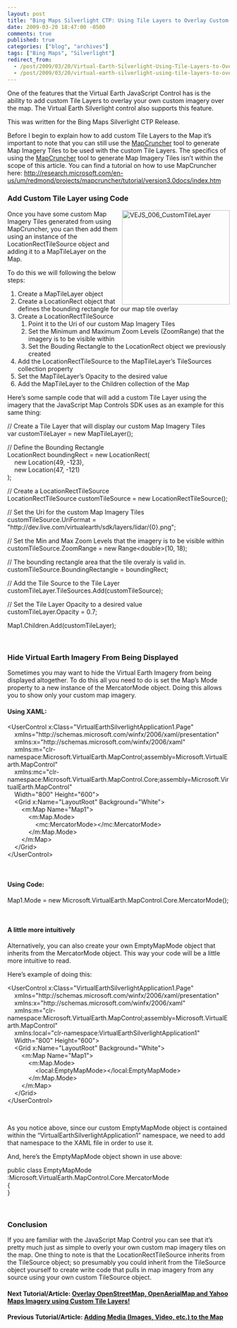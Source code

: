 ```yaml
---
layout: post
title: "Bing Maps Silverlight CTP: Using Tile Layers to Overlay Custom Map Imagery"
date: 2009-03-20 18:47:00 -0500
comments: true
published: true
categories: ["blog", "archives"]
tags: ["Bing Maps", "Silverlight"]
redirect_from: 
  - /post/2009/03/20/Virtual-Earth-Silverlight-Using-Tile-Layers-to-Overlay-Custom-Map-Imagery
  - /post/2009/03/20/virtual-earth-silverlight-using-tile-layers-to-overlay-custom-map-imagery
---
```

<!-- more -->
<p>One of the features that the Virtual Earth JavaScript Control has is the ability to add custom Tile Layers to overlay your own custom imagery over the map. The Virtual Earth Silverlight control also supports this feature.</p>  <p>This was written for the Bing Maps Silverlight CTP Release.</p>  <p>Before I begin to explain how to add custom Tile Layers to the Map it’s important to note that you can still use the <a href="http://dev.live.com/virtualearth/mapcruncher/" target="_blank">MapCruncher</a> tool to generate Map Imagery Tiles to be used with the custom Tile Layers. The specifics of using the <a href="http://dev.live.com/virtualearth/mapcruncher/" target="_blank">MapCruncher</a> tool to generate Map Imagery Tiles isn’t within the scope of this article. You can find a tutorial on how to use MapCruncher here: <a title="http://research.microsoft.com/en-us/um/redmond/projects/mapcruncher/tutorial/version3.0docs/index.htm" href="http://research.microsoft.com/en-us/um/redmond/projects/mapcruncher/tutorial/version3.0docs/index.htm">http://research.microsoft.com/en-us/um/redmond/projects/mapcruncher/tutorial/version3.0docs/index.htm</a></p>  <h3>Add Custom Tile Layer using Code</h3>  <p><a href="/images/postsVEJS_006_CustomTileLayer.png"><img style="border-right-width: 0px; display: inline; border-top-width: 0px; border-bottom-width: 0px; border-left-width: 0px" title="VEJS_006_CustomTileLayer" border="0" alt="VEJS_006_CustomTileLayer" align="right" src="/images/postsVEJS_006_CustomTileLayer_thumb.png" width="244" height="214" /></a>Once you have some custom Map Imagery Tiles generated from using MapCruncher, you can then add them using an instance of the LocationRectTileSource object and adding it to a MapTileLayer on the Map.</p>  <p>To do this we will following the below steps:</p>  <ol>   <li>Create a MapTileLayer object </li>    <li>Create a LocationRect object that defines the bounding rectangle for our map tile overlay </li>    <li>Create a LocationRectTileSource      <ol>       <li>Point it to the Uri of our custom Map Imagery Tiles </li>        <li>Set the Minimum and Maximum Zoom Levels (ZoomRange) that the imagery is to be visible within </li>        <li>Set the Bouding Rectangle to the LocationRect object we previously created </li>     </ol>   </li>    <li>Add the LocationRectTileSource to the MapTileLayer’s TileSources collection property </li>    <li>Set the MapTileLayer’s Opacity to the desired value </li>    <li>Add the MapTileLayer to the Children collection of the Map </li> </ol>  <p>Here’s some sample code that will add a custom Tile Layer using the imagery that the JavaScript Map Controls SDK uses as an example for this same thing:</p>  <p>// Create a Tile Layer that will display our custom Map Imagery Tiles    <br />var customTileLayer = new MapTileLayer();</p>  <p>// Define the Bounding Rectangle    <br />LocationRect boundingRect = new LocationRect(     <br />&#160;&#160;&#160; new Location(49, -123),&#160; <br />&#160;&#160;&#160; new Location(47, -121)     <br />);</p>  <p>// Create a LocationRectTileSource    <br />LocationRectTileSource customTileSource = new LocationRectTileSource();</p>  <p>// Set the Uri for the custom Map Imagery Tiles    <br />customTileSource.UriFormat = &quot;http://dev.live.com/virtualearth/sdk/layers/lidar/{0}.png&quot;;</p>  <p>// Set the Min and Max Zoom Levels that the imagery is to be visible within    <br />customTileSource.ZoomRange = new Range&lt;double&gt;(10, 18);</p>  <p>// The bounding rectangle area that the tile overaly is valid in.    <br />customTileSource.BoundingRectangle = boundingRect;</p>  <p>// Add the Tile Source to the Tile Layer    <br />customTileLayer.TileSources.Add(customTileSource);</p>  <p>// Set the Tile Layer Opacity to a desired value    <br />customTileLayer.Opacity = 0.7;</p>  <p>Map1.Children.Add(customTileLayer);</p>  <p>&#160;</p>  <h3>Hide Virtual Earth Imagery From Being Displayed</h3>  <p>Sometimes you may want to hide the Virtual Earth Imagery from being displayed altogether. To do this all you need to do is set the Map’s Mode property to a new instance of the MercatorMode object. Doing this allows you to show only your custom map imagery.</p>  <h4>Using XAML:</h4>  <p>&lt;UserControl x:Class=&quot;VirtualEarthSilverlightApplication1.Page&quot;    <br />&#160;&#160;&#160; xmlns=&quot;http://schemas.microsoft.com/winfx/2006/xaml/presentation&quot;     <br />&#160;&#160;&#160; xmlns:x=&quot;http://schemas.microsoft.com/winfx/2006/xaml&quot;     <br />&#160;&#160;&#160; xmlns:m=&quot;clr-namespace:Microsoft.VirtualEarth.MapControl;assembly=Microsoft.VirtualEarth.MapControl&quot;     <br />&#160;&#160;&#160; xmlns:mc=&quot;clr-namespace:Microsoft.VirtualEarth.MapControl.Core;assembly=Microsoft.VirtualEarth.MapControl&quot;     <br />&#160;&#160;&#160; Width=&quot;800&quot; Height=&quot;600&quot;&gt;     <br />&#160;&#160;&#160; &lt;Grid x:Name=&quot;LayoutRoot&quot; Background=&quot;White&quot;&gt;     <br />&#160;&#160;&#160;&#160;&#160;&#160;&#160; &lt;m:Map Name=&quot;Map1&quot;&gt;     <br />&#160;&#160;&#160;&#160;&#160;&#160;&#160;&#160;&#160;&#160;&#160; &lt;m:Map.Mode&gt;     <br />&#160;&#160;&#160;&#160;&#160;&#160;&#160;&#160;&#160;&#160;&#160;&#160;&#160;&#160;&#160; &lt;mc:MercatorMode&gt;&lt;/mc:MercatorMode&gt;     <br />&#160;&#160;&#160;&#160;&#160;&#160;&#160;&#160;&#160;&#160;&#160; &lt;/m:Map.Mode&gt;     <br />&#160;&#160;&#160;&#160;&#160;&#160;&#160; &lt;/m:Map&gt;     <br />&#160;&#160;&#160; &lt;/Grid&gt;     <br />&lt;/UserControl&gt;</p>  <p>&#160;</p>  <h4>Using Code:</h4>  <p>Map1.Mode = new Microsoft.VirtualEarth.MapControl.Core.MercatorMode();</p>  <p>&#160;</p>  <h4>A little more intuitively</h4>  <p>Alternatively, you can also create your own EmptyMapMode object that inherits from the MercatorMode object. This way your code will be a little more intuitive to read.</p>  <p>Here’s example of doing this:</p>  <p>&lt;UserControl x:Class=&quot;VirtualEarthSilverlightApplication1.Page&quot;    <br />&#160;&#160;&#160; xmlns=&quot;http://schemas.microsoft.com/winfx/2006/xaml/presentation&quot;     <br />&#160;&#160;&#160; xmlns:x=&quot;http://schemas.microsoft.com/winfx/2006/xaml&quot;     <br />&#160;&#160;&#160; xmlns:m=&quot;clr-namespace:Microsoft.VirtualEarth.MapControl;assembly=Microsoft.VirtualEarth.MapControl&quot;     <br />&#160;&#160;&#160; xmlns:local=&quot;clr-namespace:VirtualEarthSilverlightApplication1&quot;     <br />&#160;&#160;&#160; Width=&quot;800&quot; Height=&quot;600&quot;&gt;     <br />&#160;&#160;&#160; &lt;Grid x:Name=&quot;LayoutRoot&quot; Background=&quot;White&quot;&gt;     <br />&#160;&#160;&#160;&#160;&#160;&#160;&#160; &lt;m:Map Name=&quot;Map1&quot;&gt;     <br />&#160;&#160;&#160;&#160;&#160;&#160;&#160;&#160;&#160;&#160;&#160; &lt;m:Map.Mode&gt;     <br />&#160;&#160;&#160;&#160;&#160;&#160;&#160;&#160;&#160;&#160;&#160;&#160;&#160;&#160;&#160; &lt;local:EmptyMapMode&gt;&lt;/local:EmptyMapMode&gt;     <br />&#160;&#160;&#160;&#160;&#160;&#160;&#160;&#160;&#160;&#160;&#160; &lt;/m:Map.Mode&gt;     <br />&#160;&#160;&#160;&#160;&#160;&#160;&#160; &lt;/m:Map&gt;     <br />&#160;&#160;&#160; &lt;/Grid&gt;     <br />&lt;/UserControl&gt;</p>  <p>&#160;</p>  <p>As you notice above, since our custom EmptyMapMode object is contained within the “VirtualEarthSilverlightApplication1” namespace, we need to add that namespace to the XAML file in order to use it.</p>  <p>And, here’s the EmptyMapMode object shown in use above:</p>  <p>public class EmptyMapMode :Microsoft.VirtualEarth.MapControl.Core.MercatorMode    <br />{     <br />}</p>  <p>&#160;</p>  <h3>Conclusion</h3>  <p>If you are familiar with the JavaScript Map Control you can see that it’s pretty much just as simple to overly your own custom map imagery tiles on the map. One thing to note is that the LocationRectTileSource inherits from the TileSource object; so presumably you could inherit from the TileSource object yourself to create write code that pulls in map imagery from any source using your own custom TileSource object.</p>  <h4>Next Tutorial/Article: <a href="/post.aspx?id=88a585cd-f90a-40e1-963d-ca1932ce2535">Overlay OpenStreetMap, OpenAerialMap and Yahoo Maps Imagery using Custom Tile Layers!</a></h4>  <h4>Previous Tutorial/Article: <a href="/post.aspx?id=2c25c9bc-e290-41e4-9a03-daa75a912c63">Adding Media (Images, Video, etc.) to the Map</a></h4>
